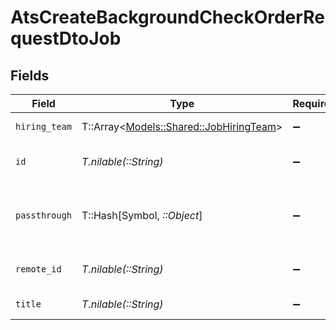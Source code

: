 # AtsCreateBackgroundCheckOrderRequestDtoJob


## Fields

| Field                                                                           | Type                                                                            | Required                                                                        | Description                                                                     | Example                                                                         |
| ------------------------------------------------------------------------------- | ------------------------------------------------------------------------------- | ------------------------------------------------------------------------------- | ------------------------------------------------------------------------------- | ------------------------------------------------------------------------------- |
| `hiring_team`                                                                   | T::Array<[Models::Shared::JobHiringTeam](../../models/shared/jobhiringteam.md)> | :heavy_minus_sign:                                                              | Hiring team for the job.                                                        |                                                                                 |
| `id`                                                                            | *T.nilable(::String)*                                                           | :heavy_minus_sign:                                                              | Unique identifier                                                               | 8187e5da-dc77-475e-9949-af0f1fa4e4e3                                            |
| `passthrough`                                                                   | T::Hash[Symbol, *::Object*]                                                     | :heavy_minus_sign:                                                              | Value to pass through to the provider                                           | {<br/>"other_known_names": "John Doe"<br/>}                                     |
| `remote_id`                                                                     | *T.nilable(::String)*                                                           | :heavy_minus_sign:                                                              | Provider's unique identifier                                                    | 8187e5da-dc77-475e-9949-af0f1fa4e4e3                                            |
| `title`                                                                         | *T.nilable(::String)*                                                           | :heavy_minus_sign:                                                              | Title of the job                                                                | Software Engineer                                                               |
